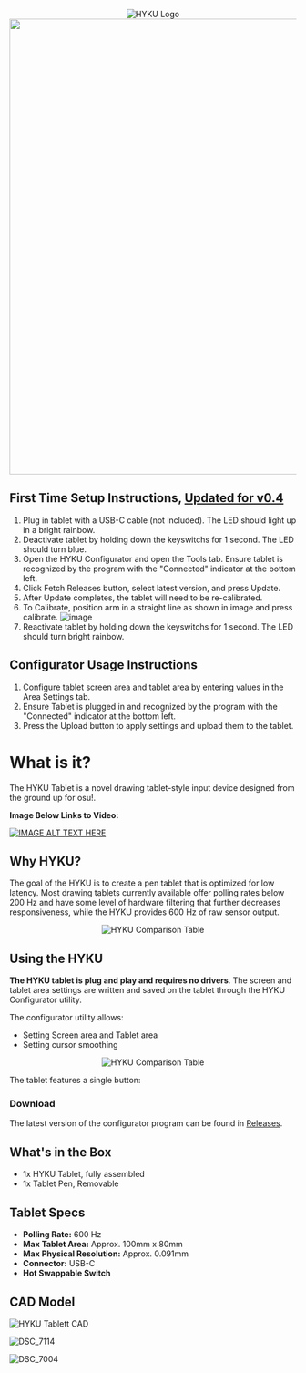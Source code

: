 <p align="center">
  <img src="https://user-images.githubusercontent.com/18311413/152659927-f8431532-06cb-4c32-8feb-6c59c7fe359e.png" alt="HYKU Logo">
  <br>
  <img width=800 src="https://user-images.githubusercontent.com/18311413/152625943-edf4f875-47ea-483e-b48f-ee745d8d9139.jpg">
</p>


## First Time Setup Instructions, [Updated for v0.4](https://github.com/sssata/HYKU/releases/tag/v0.4)

1. Plug in tablet with a USB-C cable (not included). The LED should light up in a bright rainbow.
2. Deactivate tablet by holding down the keyswitchs for 1 second. The LED should turn blue.
4. Open the HYKU Configurator and open the Tools tab. Ensure tablet is recognized by the program with the "Connected" indicator at the bottom left.
5. Click Fetch Releases button, select latest version, and press Update.
6. After Update completes, the tablet will need to be re-calibrated.
7. To Calibrate, position arm in a straight line as shown in image and press calibrate.
  ![image](https://user-images.githubusercontent.com/18311413/155939804-962d640f-8cda-495e-b61e-4f19291ad3b4.png)
2. Reactivate tablet by holding down the keyswitchs for 1 second. The LED should turn bright rainbow.


## Configurator Usage Instructions
1. Configure tablet screen area and tablet area by entering values in the Area Settings tab.
2. Ensure Tablet is plugged in and recognized by the program with the "Connected" indicator at the bottom left.
3. Press the Upload button to apply settings and upload them to the tablet.


# What is it?

The HYKU Tablet is a novel drawing tablet-style input device designed from the ground up for osu!.

**Image Below Links to Video:**

[![IMAGE ALT TEXT HERE](https://user-images.githubusercontent.com/18311413/153312918-df6fcc0f-f73a-4208-afa7-066516a05722.png)](https://www.youtube.com/watch?v=EKBiNb4UB-o)

## Why HYKU?

The goal of the HYKU is to create a pen tablet that is optimized for low latency. Most drawing tablets currently available offer polling rates below 200 Hz and have some level of hardware filtering that further decreases responsiveness, while the HYKU provides 600 Hz of raw sensor output.

<p align="center">
  <img src="https://user-images.githubusercontent.com/18311413/151644011-40247c3f-1858-4fe7-b977-91bd842aceee.png" alt="HYKU Comparison Table">
</p>

## Using the HYKU

**The HYKU tablet is plug and play and requires no drivers**. The screen and tablet area settings are written and saved on the tablet through the HYKU Configurator utility.

The configurator utility allows:
- Setting Screen area and Tablet area
- Setting cursor smoothing


<p align="center">
  <img src="https://user-images.githubusercontent.com/18311413/151927797-098c77c6-c0cf-4f20-8955-63f58b2a89a5.png" alt="HYKU Comparison Table">
</p>

The tablet features a single button: 


### Download

The latest version of the configurator program can be found in [Releases](https://github.com/sssata/HYKU_CAD/releases/tag/v0.1).


## What's in the Box
- 1x HYKU Tablet, fully assembled
- 1x Tablet Pen, Removable 

## Tablet Specs

- **Polling Rate:** 600 Hz
- **Max Tablet Area:** Approx. 100mm x 80mm
- **Max Physical Resolution:** Approx. 0.091mm
- **Connector:** USB-C
- **Hot Swappable Switch**


## CAD Model

![HYKU Tablett CAD](https://user-images.githubusercontent.com/18311413/151928230-37d69286-3b1a-4be6-8ce3-51baddb28af4.png)


![DSC_7114](https://user-images.githubusercontent.com/18311413/152664692-02d8e038-a3b2-4e2d-8261-2b5b40aecb2e.jpg)

![DSC_7004](https://user-images.githubusercontent.com/18311413/152664539-6aa800b4-ca26-41a1-bf23-c7e43810bf02.png)
